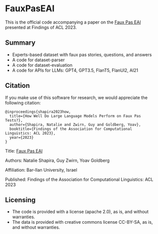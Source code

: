 # FauxPasEAI
This is the official code accompanying a paper on the [Faux Pas EAI](https://www.aclweb.org/anthology/2023..pdf) presented at Findings of ACL 2023.

## Summary
* Experts-based dataset with faux pas stories, questions, and answers
* A code for dataset-parser
* A code for dataset-evaluation
* A code for APIs for LLMs: GPT4, GPT3.5, FlanT5, FlanUl2, AI21

## Citation

If you make use of this software for research, we would appreciate the following citation:

```console
@inproceedings{shapira2023how,
  title={How Well Do Large Language Models Perform on Faux Pas Tests?},
  author={Shapira, Natalie and Zwirn, Guy and Goldberg, Yoav},
  booktitle={Findings of the Association for Computational Linguistics: ACL 2023},
  year={2023}
}
```
Title: [Faux Pas EAI](https://www.aclweb.org/anthology/2023..pdf)


Authors:  Natalie Shapira, Guy Zwirn, Yoav Goldberg

Affiliation: Bar-Ilan University, Israel

Published: Findings of the Association for Computational Linguistics: ACL 2023

## Licensing

- The code is provided with a license (apache 2.0), as is, and without warranties. 
- The data is provided with creative commons license CC-BY-SA, as is, and without warranties.

